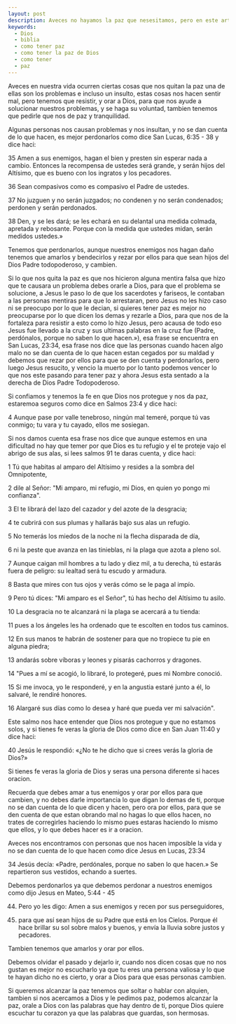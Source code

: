 ```yaml
---
layout: post
description: Aveces no hayamos la paz que nesesitamos, pero en este articulo encontraras de como tener paz con la ayuda de Dios
keywords:
  - Dios
  - biblia
  - como tener paz
  - como tener la paz de Dios
  - como tener
  - paz
---
```


Aveces en nuestra vida ocurren ciertas cosas que nos quitan la paz
una de ellas son los problemas e incluso un insulto, estas cosas nos hacen sentir mal, pero tenemos que resistir, y orar a Dios, para que
nos ayude a solucionar nuestros problemas, y se haga su voluntad, tambien tenemos que pedirle que nos de paz y tranquilidad.

Algunas personas nos causan problemas y nos insultan, y no se dan cuenta de lo que hacen, es mejor perdonarlos como dice San Lucas, 6:35 - 38 y dice haci:

35 Amen a sus enemigos, hagan el bien y presten sin esperar nada a cambio. Entonces la recompensa de ustedes será grande, y serán hijos del Altísimo, que es bueno con los ingratos y los pecadores.

36 Sean compasivos como es compasivo el Padre de ustedes.

37 No juzguen y no serán juzgados; no condenen y no serán condenados; perdonen y serán perdonados.

38 Den, y se les dará; se les echará en su delantal una medida colmada, apretada y rebosante. Porque con la medida que ustedes midan, serán medidos ustedes.»

Tenemos que perdonarlos, aunque nuestros enemigos nos hagan daño tenemos que amarlos y bendecirlos y rezar por ellos para que sean hijos del Dios Padre todopoderoso, y cambien.

Si lo que nos quita la paz es que nos hicieron alguna mentira falsa que hizo que te causara un problema debes orarle a Dios, para que el problema se solucione, a Jesus le paso lo de que los sacerdotes y fariseos, le contaban a las personas mentiras para que lo arrestaran, pero Jesus no les hizo caso ni se preocupo por lo que le decian, si quieres tener paz 
es mejor no preocuparse por lo que dicen los demas y rezarle a Dios, para que nos de la fortaleza para resistir a esto como lo hizo Jesus, pero acausa de todo eso Jesus fue llevado a la cruz y sus ultimas palabras en la cruz fue (Padre, perdónalos, porque no saben lo que hacen.»), esa frase se encuentra en San Lucas, 23:34, esa frase nos dice que las personas cuando hacen algo malo no se dan cuenta de lo que hacen
estan cegados por su maldad y debemos que rezar por ellos para que se den cuenta y perdonarlos, pero luego Jesus resucito, y vencio la muerto por lo tanto podemos vencer lo que nos este pasando para tener paz y ahora Jesus esta sentado a la derecha de Dios Padre Todopoderoso.

Si confiamos y tenemos la fe en que Dios nos protegue y nos da paz, estaremoa seguros como dice en Salmos 23:4 y dice haci:

4 Aunque pase por valle tenebroso, ningún mal temeré, porque tú vas conmigo; tu vara y tu cayado, ellos me sosiegan.

Si nos damos cuenta esa frase nos dice que aunque estemos en una dificultad no hay que temer por que Dios es tu refugio y el te proteje vajo el abrigo de sus alas, si lees salmos 91 te daras cuenta, y dice haci:

1 Tú que habitas al amparo del Altísimo y resides a la sombra del Omnipotente,


2 dile al Señor: "Mi amparo, mi refugio, mi Dios, en quien yo pongo mi confianza".

3 El te librará del lazo del cazador y del azote de la desgracia;

4 te cubrirá con sus plumas y hallarás bajo sus alas un refugio.

5 No temerás los miedos de la noche ni la flecha disparada de día,


6 ni la peste que avanza en las tinieblas, ni la plaga que azota a pleno sol.

7 Aunque caigan mil hombres a tu lado y diez mil, a tu derecha, tú estarás fuera de peligro: su lealtad será tu escudo y armadura.

8 Basta que mires con tus ojos y verás cómo se le paga al impío.

9 Pero tú dices: "Mi amparo es el Señor", tú has hecho del Altísimo tu asilo.

10 La desgracia no te alcanzará ni la plaga se acercará a tu tienda:

11 pues a los ángeles les ha ordenado que te escolten en todos tus caminos.

12 En sus manos te habrán de sostener para que no tropiece tu pie en alguna piedra;

13 andarás sobre víboras y leones y pisarás cachorros y dragones.

14 "Pues a mí se acogió, lo libraré, lo protegeré, pues mi Nombre conoció.

15 Si me invoca, yo le responderé, y en la angustia estaré junto a él, lo salvaré, le rendiré honores.

16 Alargaré sus días como lo desea y haré que pueda ver mi salvación".

Este salmo nos hace entender que Dios nos protegue y que no estamos solos, y si tienes fe veras la gloria de Dios como dice en San Juan 11:40 y dice haci:

40 Jesús le respondió: «¿No te he dicho que si crees verás la gloria de Dios?»

Si tienes fe veras la gloria de Dios y seras una persona diferente si haces oracion.

Recuerda que debes amar a tus enemigos y orar por ellos para que cambien, y no debes darle importancia lo que digan lo demas de ti, porque no se dan cuenta de lo que dicen y hacen, pero ora por ellos, para que se den cuenta de que estan obrando mal
no hagas lo que ellos hacen, no trates de corregirles haciendo lo mismo pues estaras haciendo lo mismo que ellos, y lo que debes hacer es ir a oracion.

Aveces nos encontramos con personas que nos hacen imposible la vida y no se dan cuenta de lo que hacen como dice Jesus en Lucas, 23:34

34 Jesús decía: «Padre, perdónales, porque no saben lo que hacen.» Se repartieron sus vestidos, echando a suertes.

Debemos perdonarlos ya que debemos perdonar a nuestros enemigos como dijo Jesus en Mateo, 5:44 - 45

44. Pero yo les digo: Amen a sus enemigos y recen por sus perseguidores, 

45. para que así sean hijos de su Padre que está en los Cielos. Porque él hace brillar su sol sobre malos y buenos, y envía la lluvia sobre justos y pecadores.

Tambien tenemos que amarlos y orar por ellos.

Debemos olvidar el pasado y dejarlo ir, cuando nos dicen cosas que no nos gustan es mejor no escucharlo ya que tu eres una persona valiosa y lo que te hayan dicho no es cierto, y orar a Dios para que esas personas cambien.

Si queremos alcanzar la paz tenemos que soltar o hablar con alquien, tambien si nos acercamos a Dios y le pedimos paz, podemos alcanzar la paz, orale a Dios con las palabras que hay dentro de ti, porque Dios quiere escuchar tu corazon ya que las palabras que guardas, son hermosas.


